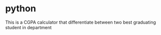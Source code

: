 # python
This is a CGPA calculator that differentiate between two best graduating student in department
